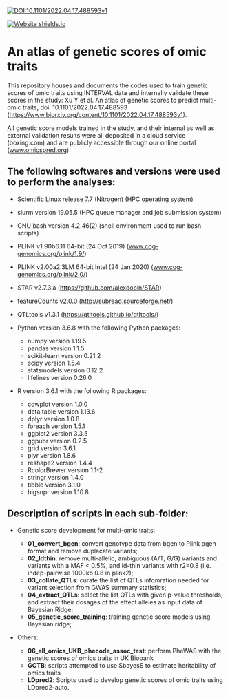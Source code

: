 [![DOI:10.1101/2022.04.17.488593v1](http://img.shields.io/badge/DOI-10.1101/2022.04.17.488593v1-B31B1B.svg)](https://www.biorxiv.org/content/10.1101/2022.04.17.488593v1)

[![Website shields.io](https://img.shields.io/website-up-down-green-red/http/shields.io.svg)](http://www.omicspred.org/)

# An atlas of genetic scores of omic traits
This repository houses and documents the codes used to train genetic scores of omic traits using INTERVAL data and internally validate these scores in the study: Xu Y et al. An atlas of genetic scores to predict multi-omic traits, doi: 10.1101/2022.04.17.488593 (https://www.biorxiv.org/content/10.1101/2022.04.17.488593v1).

All genetic score models trained in the study, and their internal as well as external validation results were all deposited in a cloud service (boxing.com) and are publicly accessible through our online portal (www.omicspred.org).


## The following  softwares and versions were used to perform the analyses:

- Scientific Linux release 7.7 (Nitrogen) (HPC operating system)
- slurm version 19.05.5 (HPC queue manager and job submission system)
- GNU bash version 4.2.46(2) (shell environment used to run bash scripts)
- PLINK v1.90b6.11 64-bit (24 Oct 2019) (www.cog-genomics.org/plink/1.9/)
- PLINK v2.00a2.3LM 64-bit Intel (24 Jan 2020)   (www.cog-genomics.org/plink/2.0/)
- STAR v2.7.3.a (https://github.com/alexdobin/STAR)
- featureCounts v2.0.0 (http://subread.sourceforge.net/)
- QTLtools v1.3.1 (https://qtltools.github.io/qtltools/)

- Python version 3.6.8 with the following Python packages:
   - numpy version 1.19.5 
   - pandas version 1.1.5
   - scikit-learn version 0.21.2 
   - scipy version 1.5.4
   - statsmodels version 0.12.2
   - lifelines version 0.26.0    

- R version 3.6.1 with the following R packages: 
  - cowplot version 1.0.0
  - data.table version 1.13.6
  - dplyr version 1.0.8
  - foreach version 1.5.1
  - ggplot2 version 3.3.5
  - ggpubr version 0.2.5
  - grid version 3.6.1
  - plyr version 1.8.6
  - reshape2 version 1.4.4
  - RcolorBrewer version 1.1-2
  - stringr version 1.4.0
  - tibble version 3.1.0
  - bigsnpr version 1.10.8

## Description of scripts in each sub-folder:

- Genetic score development for multi-omic traits: 
   - **01_convert_bgen**: convert genotype data from bgen to Plink pgen format and remove duplacate variants;
   - **02_ldthin**: remove multi-allelic, ambiguous (A/T, G/G) variants and variants with a MAF < 0.5%, and ld-thin variants with r2=0.8 (i.e. indep-pairwise 1000kb 0.8 in plink2);
   - **03_collate_QTLs**: curate the list of QTLs infomration needed for variant selection from GWAS summary statistics;
   - **04_extract_QTLs**: select the list QTLs with given p-value thresholds, and extract their dosages of the effect alleles as input data of Bayesian Ridge;
   - **05_genetic_score_training**: training genetic score models using Bayesian ridge;
   

- Others: 
   - **06_all_omics_UKB_phecode_assoc_test**: perform PheWAS with the genetic scores of omics traits in UK Biobank
   - **GCTB**: scripts attempted to use SbayesS to estimate heritability of omics traits
   - **LDpred2**: Scripts used to develop genetic scores of omic traits using LDpred2-auto.
